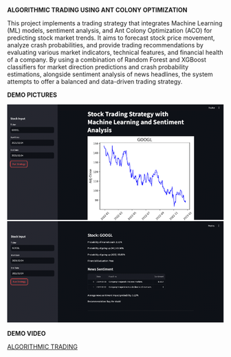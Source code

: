 **ALGORITHMIC TRADING USING ANT COLONY OPTIMIZATION**

This project implements a trading strategy that integrates Machine Learning (ML) models, sentiment analysis, and Ant Colony Optimization (ACO) for predicting stock market trends. It aims to forecast stock price movement, analyze crash probabilities, and provide trading recommendations by evaluating various market indicators, technical features, and financial health of a company. By using a combination of Random Forest and XGBoost classifiers for market direction predictions and crash probability estimations, alongside sentiment analysis of news headlines, the system attempts to offer a balanced and data-driven trading strategy. 

**DEMO PICTURES**

![Pic 1](Picture_1.png)
![Pic 2](Picture_2.png)

**DEMO VIDEO**

[ALGORITHMIC TRADING](ML_DEMO.mp4)

